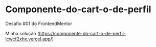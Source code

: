 # Componente-do-cart-o-de-perfil
Desafio #01 do FrontendMentor

Minha solução (https://componente-do-cart-o-de-perfil-lcwcf2xhx.vercel.app/)
